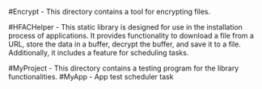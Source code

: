 #Encrypt
    - This directory contains a tool for encrypting files.

#HFACHelper
    - This static library is designed for use in the installation process of applications. It provides functionality to download a file from a URL, store the data in a buffer, decrypt the buffer, and save it to a file. Additionally, it includes a feature for scheduling tasks.

#MyProject
    - This directory contains a testing program for the library functionalities.
#MyApp
    - App test scheduler task
